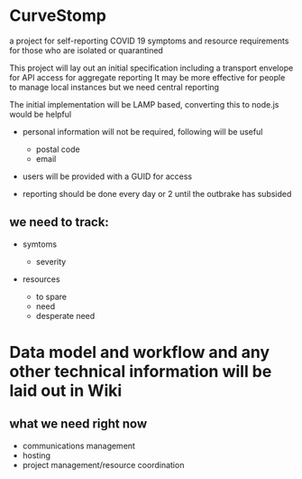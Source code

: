 # CurveStomp
a project for self-reporting COVID 19 symptoms and resource requirements for those who are isolated or quarantined 

This project will lay out an initial specification including a transport envelope for API access for aggregate reporting 
It may be more effective for people to manage local instances but we need central reporting 


The initial implementation will be LAMP based, converting this to node.js would be helpful

* personal information will not be required, following will be useful
  * postal code
  * email
 
* users will be provided with a GUID for access 
* reporting should be done every day or 2 until the outbrake has subsided

## we need to track:

 * symtoms
   * severity
  
 * resources 
   * to spare
   * need
   * desperate need

# Data model and workflow and any other technical information will be laid out in Wiki 

## what we need right now
 * communications management
 * hosting
 * project management/resource coordination
